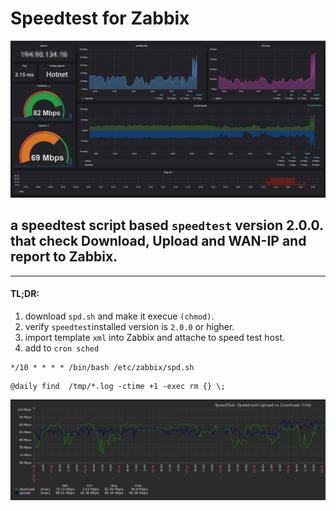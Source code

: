 # Speedtest for Zabbix
![](diagram/diag_01.jpg)
## a speedtest script based `speedtest` version 2.0.0. that check Download, Upload and WAN-IP and report to Zabbix.


-----


#### TL;DR: 
1. download `spd.sh` and make it execue `(chmod)`.
2. verify `speedtest`installed version is `2.0.0` or higher.
3. import template `xml` into Zabbix and attache to speed test host.
4. add to `cron sched`

 ```
*/10 * * * * /bin/bash /etc/zabbix/spd.sh
 ```
  ```
@daily find  /tmp/*.log -ctime +1 -exec rm {} \;
``` 


![](diagram/diag_02.jpg)
